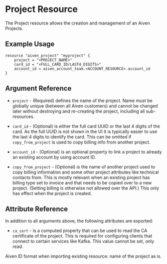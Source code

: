 # Project Resource

The Project resource allows the creation and management of an Aiven Projects.

## Example Usage

```hcl
resource "aiven_project" "myproject" {
    project = "<PROJECT_NAME>"
    card_id = "<FULL_CARD_ID/LAST4_DIGITS>"
    account_id = aiven_account_team.<ACCOUNT_RESOURCE>.account_id
}
```

## Argument Reference

* `project` - (Required) defines the name of the project. Name must be globally unique (between all
Aiven customers) and cannot be changed later without destroying and re-creating the
project, including all sub-resources.

* `card_id` - (Optional) is either the full card UUID or the last 4 digits of the card. As the full
UUID is not shown in the UI it is typically easier to use the last 4 digits to identify
the card. This can be omitted if `copy_from_project` is used to copy billing info from
another project.

* `account_id` - (Optional) is an optional property to link a project to already an existing account by 
using account ID.

* `copy_from_project` - (Optional) is the name of another project used to copy billing information and
some other project attributes like technical contacts from. This is mostly relevant when
an existing project has billing type set to invoice and that needs to be copied over to a
new project. (Setting billing is otherwise not allowed over the API.) This only has
effect when the project is created.

## Attribute Reference

In addition to all arguments above, the following attributes are exported:

* `ca_cert` - is a computed property that can be used to read the CA certificate of the
project. This is required for configuring clients that connect to certain services like
Kafka. This value cannot be set, only read.

Aiven ID format when importing existing resource: name of the project as is.
